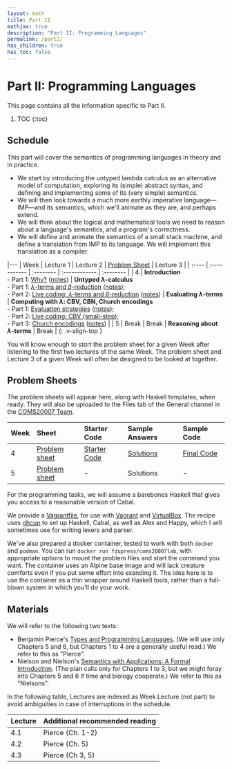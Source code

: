 ```yaml
---
layout: math
title: Part II
mathjax: true
description: "Part II: Programming Languages"
permalink: /part2/
has_children: true
has_toc: false
---
```


# Part II: Programming Languages
This page contains all the information specific to Part II.
1. TOC
{:toc}

## Schedule

This part will cover the semantics of programming languages in theory and in practice.
* We start by introducing the untyped lambda calculus as an alternative model of computation, exploring its (simple) abstract syntax, and defining and implementing some of its (very simple) semantics.
* We will then look towards a much more earthly imperative language—IMP—and its semantics, which we'll animate as they are, and perhaps extend.
* We will think about the logical and mathematical tools we need to reason about a language's semantics, and a program's correctness.
* We will define and animate the semantics of a small stack machine, and define a translation from IMP to its language. We will implement this translation as a compiler.

|---
| Week  | Lecture 1                                                                      | Lecture 2                                                                                                                                                                                                | [Problem Sheet](#problem-sheets)                        | Lecture 3                                                                                                                                                                                                                              |
| :---- | :-----------                                                                   | :--------                                                                                                                                                                                                | :------------                                           | :--------                                                                                                                                                                                                                              |
| 4     | **Introduction**<br/>- Part 1: [Why?][l01_1] ([notes][n01_1]) | **Untyped $\lambda$-calculus**<br/>- Part 1: [$\lambda$-terms and $\beta$-reduction][l02_1] ([notes][n02_1]);<br/>- Part 2: [Live coding: $\lambda$-terms and $\beta$-reduction][l02_2] ([notes][n02_2]) | **Evaluating $\lambda$-terms**                          | **Computing with $\lambda$: CBV, CBN, Church encodings**<br/>- Part 1: [Evaluation strategies][l03_1] ([notes][n03_1]);<br/>- Part 2: [Live coding: CBV (small-step)][l03_2];<br/>- Part 3: [Church encodings][l03_3] ([notes][n03_3]) |
| 5     | Break                                                                          | Break                                                                                                                                                                                                    | **Reasoning about $\lambda$-terms** | Break                                                                                                                                                                                                                                  |
{: .v-align-top }

[l01_1]: https://web.microsoftstream.com/video/e0c39a90-ad79-4288-aa36-9a2f539f151e?channelId=029543e1-41d8-4091-b07b-af0c676c468c
[n01_1]: https://uob.sharepoint.com/teams/grp-COMS20007/Shared%20Documents/General/Notes%20%28Part%20II%29/Lecture1-Introduction.pdf
[l02_1]: https://web.microsoftstream.com/video/99bcfe48-1b5c-4266-ab4c-a13c23e5cd89?channelId=029543e1-41d8-4091-b07b-af0c676c468c
[n02_1]: https://uob.sharepoint.com/teams/grp-COMS20007/Shared%20Documents/General/Notes%20%28Part%20II%29/Lecture2-Lambda%20and%20Beta.pdf
[l02_2]: https://web.microsoftstream.com/video/3e58341a-316f-4a79-9362-191f54df2baf?channelId=029543e1-41d8-4091-b07b-af0c676c468c
[n02_2]: https://uob.sharepoint.com/teams/grp-COMS20007/Shared%20Documents/General/Notes%20%28Part%20II%29/Lecture2-Collected.pdf
[l03_1]: https://web.microsoftstream.com/video/f9323006-ed24-4d40-98ce-8ed64f660e4e?channelId=029543e1-41d8-4091-b07b-af0c676c468c
[n03_1]: https://uob.sharepoint.com/teams/grp-COMS20007/Shared%20Documents/General/Notes%20%28Part%20II%29/Lecture3-CBV-CBN-Normal.pdf
[l03_2]: https://web.microsoftstream.com/video/7a4738a6-12cc-4262-ad2b-d1ba8f84e4da?channelId=029543e1-41d8-4091-b07b-af0c676c468c
[l03_3]: https://web.microsoftstream.com/video/d0bc40e3-1491-4786-ae56-a1cfb902b07f?channelId=029543e1-41d8-4091-b07b-af0c676c468c
[n03_3]: https://uob.sharepoint.com/teams/grp-COMS20007/Shared%20Documents/General/Notes%20%28Part%20II%29/Lecture3-Encodings.pdf

You will know enough to _start_ the problem sheet for a given Week after
listening to the first two lectures of the same Week. The problem sheet and
Lecture 3 of a given Week will often be designed to be looked at together.

## Problem Sheets
The problem sheets will appear here, along with Haskell templates, when ready.
They will also be uploaded to the Files tab of the General channel in the
[COMS20007 Team](https://teams.microsoft.com/l/team/19%3add828ce0548d42159af589fd2340ec82%40thread.tacv2/conversations?groupId=ae85fd4b-b6ac-4b6c-870d-7e4451649167&tenantId=b2e47f30-cd7d-4a4e-a5da-b18cf1a4151b).

| Week | Sheet                | Starter Code        | Sample Answers     | Sample Code         |
| :--- | :----                | :-----------        | :-------------     | :----------         |
| 4    | [Problem sheet][s01] | [Starter Code][c01] | [Solutions][ans01] | [Final Code][sol01] |
| 5    | [Problem sheet][s02] | -                   | Solutions          | -                   |

[s01]: https://uob.sharepoint.com/teams/grp-COMS20007/Shared%20Documents/General/Problems%20%28Part%20II%29/lab1-sheet.pdf
[c01]: https://uob.sharepoint.com/teams/grp-COMS20007/Shared%20Documents/General/Problems%20%28Part%20II%29/lab1-code.zip
[ans01]: https://uob.sharepoint.com/teams/grp-COMS20007/Shared%20Documents/General/Problems%20(Part%20II)/lab1-solution.pdf
[sol01]: https://uob.sharepoint.com/teams/grp-COMS20007/Shared%20Documents/General/Problems%20(Part%20II)/lab1-solution.zip

[s02]: https://uob.sharepoint.com/teams/grp-COMS20007/Shared%20Documents/General/Problems%20(Part%20II)/lab2-sheet.pdf

For the programming tasks, we will assume a barebones Haskell that gives you
access to a reasonable version of Cabal.

We provide a
[Vagrantfile](https://uob.sharepoint.com/teams/grp-COMS20007/Shared%20Documents/General/Vagrantfile),
for use with [Vagrant](https://www.vagrantup.com) and
[VirtualBox](https://www.virtualbox.org/). The recipe uses
[ghcup](https://www.haskell.org/ghcup) to set up Haskell, Cabal, as well as
Alex and Happy, which I will sometimes use for writing lexers and parser.

We've also prepared a docker container, tested to work with both `docker` and
`podman`. You can run `docker run fdupress/coms20007lab`, with appropriate
options to mount the problem files and start the command you want. The
container uses an Alpine base image and will lack creature comforts even if you
put some effort into exanding it. The idea here is to use the container as a
thin wrapper around Haskell tools, rather than a full-blown system in which
you'll do your work.

## Materials
We will refer to the following two texts:
- Benjamin Pierce's [Types and Programming Languages](https://bris.on.worldcat.org/oclc/51958338). (We will use only Chapters 5 and 6, but Chapters 1 to 4 are a generally useful read.) We refer to this as "Pierce".
- Nielson and Nielson's [Semantics with Applications: A Formal Introduction](http://www.cs.ru.nl/~herman/onderwijs/semantics2019/wiley.pdf). (The plan calls only for Chapters 1 to 3, but we might foray into Chapters 5 and 6 if time and biology cooperate.) We refer to this as "Nielsons".

In the following table, Lectures are indexed as Week.Lecture (not part) to
avoid ambiguities in case of interruptions in the schedule.

| Lecture | Additional recommended reading |
| :------ | :----------------------------- |
| 4.1     | Pierce (Ch. 1-2)               |
| 4.2     | Pierce (Ch. 5)                 |
| 4.3     | Pierce (Ch 3, 5)               |
